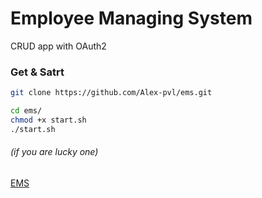 # Employee Managing System
CRUD app with OAuth2
### Get & Satrt
```bash
git clone https://github.com/Alex-pvl/ems.git

cd ems/
chmod +x start.sh
./start.sh
``` 
###### (if you are lucky one)
[EMS](http://79.141.65.68:666/)
